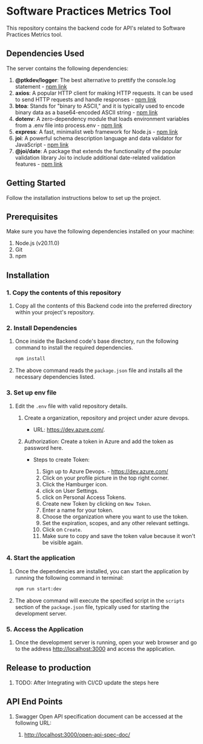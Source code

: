 # Software Practices Metrics Tool

This repository contains the backend code for API's related to Software Practices Metrics tool.

## Dependencies Used

The server contains the following dependencies:

1. **@ptkdev/logger**: The best alternative to prettify the console.log statement -
   [npm link](https://www.npmjs.com/package/@ptkdev/)
2. **axios**: A popular HTTP client for making HTTP requests. It can be used to send HTTP requests and handle
   responses - [npm link](https://www.npmjs.com/package/axios)
3. **btoa**: Stands for "binary to ASCII," and it is typically used to encode binary data as a base64-encoded ASCII
   string - [npm link](https://www.npmjs.com/package/btoa)
4. **dotenv**: A zero-dependency module that loads environment variables from a .env file into process.env -
   [npm link](https://www.npmjs.com/package/dotenv)
5. **express**: A fast, minimalist web framework for Node.js - [npm link](https://www.npmjs.com/package/express)
6. **joi**: A powerful schema description language and data validator for JavaScript -
   [npm link](https://www.npmjs.com/package/joi)
7. **@joi/date**: A package that extends the functionality of the popular validation library Joi to include additional
   date-related validation features - [npm link](https://www.npmjs.com/package/@joi/date)

## Getting Started

Follow the installation instructions below to set up the project.

## Prerequisites

Make sure you have the following dependencies installed on your machine:

1. Node.js (v20.11.0)
2. Git
3. npm

## Installation

### 1. Copy the contents of this repository

1. Copy all the contents of this Backend code into the preferred directory
 within your project's repository.

### 2. Install Dependencies

1. Once inside the Backend code's base directory, run the following command to install the required dependencies.

   ```bash
   npm install
   ```

2. The above command reads the `package.json` file and installs all the necessary dependencies listed.

### 3. Set up env file

1. Edit the `.env` file with valid repository details.

   1. Create a organization, repository and project under azure devops.

      - URL: <https://dev.azure.com/>.

   2. Authorization: Create a token in Azure and add the token as password here.

      - Steps to create Token:

        1. Sign up to Azure Devops. - <https://dev.azure.com/>
        2. Click on your profile picture in the top right corner.
        3. Click the Hamburger icon.
        4. click on User Settings.
        5. click on Personal Access Tokens.
        6. Create new Token by clicking on `New Token`.
        7. Enter a name for your token.
        8. Choose the organization where you want to use the token.
        9. Set the expiration, scopes, and any other relevant settings.
        10. Click on `Create`.
        11. Make sure to copy and save the token value because it won't be visible again.

### 4. Start the application

1. Once the dependencies are installed, you can start the application by running the following command in terminal:

   ```bash
   npm run start:dev
   ```

2. The above command will execute the specified script in the `scripts` section of the `package.json` file, typically
   used for starting the development server.

### 5. Access the Application

1. Once the development server is running, open your web browser and go to the address
   [http://localhost:3000](http://localhost:3000) and access the application.

## Release to production

1. TODO: After Integrating with CI/CD update the steps here

## API End Points

1. Swagger Open API specification document can be accessed at the following URL:

   1. <http://localhost:3000/open-api-spec-doc/>
